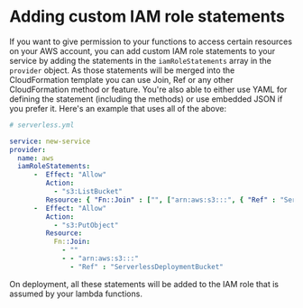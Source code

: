 <!--
title: IAM Role configuration
menuText: IAM Role configuration
layout: Doc
-->

# Adding custom IAM role statements
If you want to give permission to your functions to access certain resources on your AWS account, you can add custom IAM role statements to your service by adding the statements in the `iamRoleStatements` array in the `provider` object. As those statements will be merged into the CloudFormation template you can use Join, Ref or any other CloudFormation method or feature. You're also able to either use YAML for defining the statement (including the methods) or use embedded JSON if you prefer it. Here's an example that uses all of the above:

```yml
# serverless.yml

service: new-service
provider:
  name: aws
  iamRoleStatements:
      -  Effect: "Allow"
         Action:
           - "s3:ListBucket"
         Resource: { "Fn::Join" : ["", ["arn:aws:s3:::", { "Ref" : "ServerlessDeploymentBucket"} ] ] }
      -  Effect: "Allow"
         Action:
           - "s3:PutObject"
         Resource:
           Fn::Join:
             - ""
             - - "arn:aws:s3:::"
               - "Ref" : "ServerlessDeploymentBucket"
```

On deployment, all these statements will be added to the IAM role that is assumed by your lambda functions.
